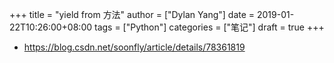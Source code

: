 +++title = "yield from 方法"author = ["Dylan Yang"]date = 2019-01-22T10:26:00+08:00tags = ["Python"]categories = ["笔记"]draft = true+++-   <https://blog.csdn.net/soonfly/article/details/78361819>